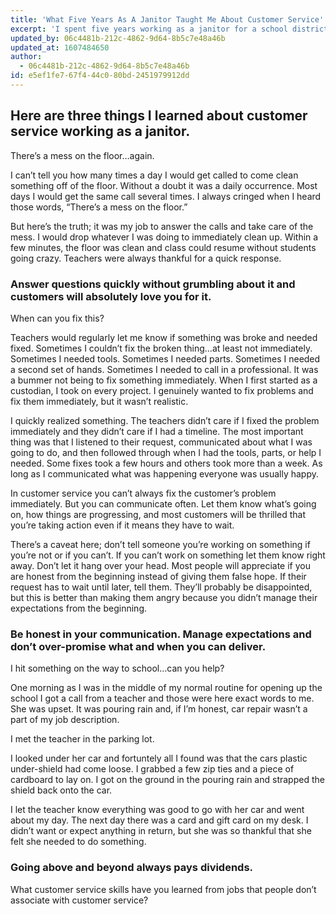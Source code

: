 ```yaml
---
title: 'What Five Years As A Janitor Taught Me About Customer Service'
excerpt: 'I spent five years working as a janitor for a school district. During those five years I learned invaluable customer service skills. Not too many people associate janitorial work with customer service. But, after doing it for five years, I would argue that customer service is at the heart of being a good janitor.'
updated_by: 06c4481b-212c-4862-9d64-8b5c7e48a46b
updated_at: 1607484650
author:
  - 06c4481b-212c-4862-9d64-8b5c7e48a46b
id: e5ef1fe7-67f4-44c0-80bd-2451979912dd
---
```

## Here are three things I learned about customer service working as a janitor.

There’s a mess on the floor…again.

I can’t tell you how many times a day I would get called to come clean something off of the floor. Without a doubt it was a daily occurrence. Most days I would get the same call several times. I always cringed when I heard those words, “There’s a mess on the floor.”

But here’s the truth; it was my job to answer the calls and take care of the mess. I would drop whatever I was doing to immediately clean up. Within a few minutes, the floor was clean and class could resume without students going crazy. Teachers were always thankful for a quick response.

### Answer questions quickly without grumbling about it and customers will absolutely love you for it.

When can you fix this?

Teachers would regularly let me know if something was broke and needed fixed. Sometimes I couldn’t fix the broken thing…at least not immediately. Sometimes I needed tools. Sometimes I needed parts. Sometimes I needed a second set of hands. Sometimes I needed to call in a professional. It was a bummer not being to fix something immediately. When I first started as a custodian, I took on every project. I genuinely wanted to fix problems and fix them immediately, but it wasn’t realistic.

I quickly realized something. The teachers didn’t care if I fixed the problem immediately and they didn’t care if I had a timeline. The most important thing was that I listened to their request, communicated about what I was going to do, and then followed through when I had the tools, parts, or help I needed. Some fixes took a few hours and others took more than a week. As long as I communicated what was happening everyone was usually happy.

In customer service you can’t always fix the customer’s problem immediately. But you can communicate often. Let them know what’s going on, how things are progressing, and most customers will be thrilled that you’re taking action even if it means they have to wait.

There’s a caveat here; don’t tell someone you’re working on something if you’re not or if you can’t. If you can’t work on something let them know right away. Don’t let it hang over your head. Most people will appreciate if you are honest from the beginning instead of giving them false hope. If their request has to wait until later, tell them. They’ll probably be disappointed, but this is better than making them angry because you didn’t manage their expectations from the beginning.

### Be honest in your communication. Manage expectations and don’t over-promise what and when you can deliver.

I hit something on the way to school…can you help?

One morning as I was in the middle of my normal routine for opening up the school I got a call from a teacher and those were here exact words to me. She was upset. It was pouring rain and, if I’m honest, car repair wasn’t a part of my job description.

I met the teacher in the parking lot.

I looked under her car and fortuntely all I found was that the cars plastic under-shield had come loose. I grabbed a few zip ties and a piece of cardboard to lay on. I got on the ground in the pouring rain and strapped the shield back onto the car.

I let the teacher know everything was good to go with her car and went about my day. The next day there was a card and gift card on my desk. I didn’t want or expect anything in return, but she was so thankful that she felt she needed to do something.

### Going above and beyond always pays dividends.

What customer service skills have you learned from jobs that people don’t associate with customer service?